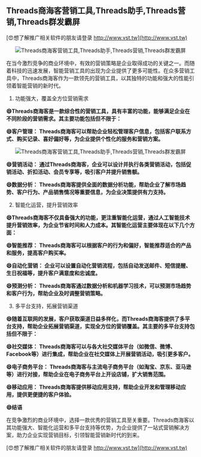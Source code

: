 ## **Threads商海客营销工具,Threads助手,Threads营销,Threads群发霸屏**

[😍想了解推广相关软件的朋友请登录 http://www.vst.tw](http://www.vst.tw)

 <center><img src="https://vst.tw/MP4/tuiguang/png/0.png" alt="Threads商海客营销工具,Threads助手,Threads营销,Threads群发霸屏"></center>

在当今激烈竞争的商业环境中，有效的营销策略是企业取得成功的关键之一。而随着科技的迅速发展，智能营销工具的出现为企业提供了更多可能性。在众多营销工具中，Threads商海客作为一款领先的营销工具，以其独特的功能和强大的性能引领着智能营销的新时代。

1. 功能强大，覆盖全方位营销需求

**😄Threads商海客是一款综合性的营销工具，具有丰富的功能，能够满足企业在不同阶段的营销需求。其主要功能包括但不限于：**

**😄客户管理： Threads商海客可以帮助企业轻松管理客户信息，包括客户联系方式、购买记录、喜好偏好等，为企业提供个性化的服务和营销方案。**

 <center><img src="https://vst.tw/MP4/tuiguang/png/4.png" alt="Threads商海客营销工具,Threads助手,Threads营销,Threads群发霸屏"></center>

**😄营销活动： 通过Threads商海客，企业可以设计并执行各类营销活动，包括促销活动、折扣活动、会员专享等，吸引客户并提升销售额。**

**😄数据分析： Threads商海客提供全面的数据分析功能，帮助企业了解市场趋势、客户行为、产品销售情况等重要信息，为企业决策提供有力支持。**

2. 智能化运营，提升营销效率

**😄Threads商海客不仅具备强大的功能，更注重智能化运营，通过人工智能技术提升营销效率，为企业节省时间和人力成本。其智能化运营主要体现在以下几个方面：**

**😄智能推荐： Threads商海客可以根据客户的行为和偏好，智能推荐适合的产品和服务，提高客户购买率。**

**😄自动化营销： 企业可以设置自动化营销流程，包括自动发送邮件、短信提醒、生日祝福等，提升客户满意度和忠诚度。**

**😄预测分析： Threads商海客通过数据分析和机器学习技术，可以预测市场趋势和客户行为，帮助企业及时调整营销策略。**

3. 多平台支持，拓展营销渠道

**😄随着互联网的发展，客户获取渠道日益多样化，而Threads商海客提供了多平台支持，帮助企业拓展营销渠道，实现全方位的营销覆盖。其主要的多平台支持包括但不限于：**

**😄社交媒体： Threads商海客可以与各大社交媒体平台（如微信、微博、Facebook等）进行集成，帮助企业在社交媒体上开展营销活动，吸引更多客户。**

**😄电子商务平台： Threads商海客与主流电子商务平台（如淘宝、京东、亚马逊等）进行对接，帮助企业在电子商务平台上开设店铺，扩大销售范围。**

**😄移动应用： Threads商海客提供移动应用支持，帮助企业开发和管理移动应用，提供更便捷的客户体验。**

**😄结语**

在竞争激烈的商业环境中，选择一款优秀的营销工具至关重要。Threads商海客以其功能强大、智能化运营和多平台支持等优势，为企业提供了一站式营销解决方案，助力企业实现营销目标，引领智能营销新时代的到来。

[😍想了解推广相关软件的朋友请登录 http://www.vst.tw](http://www.vst.tw)



